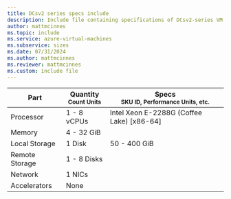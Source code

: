 ```yaml
---
title: DCsv2 series specs include
description: Include file containing specifications of DCsv2-series VM sizes.
author: mattmcinnes
ms.topic: include
ms.service: azure-virtual-machines
ms.subservice: sizes
ms.date: 07/31/2024
ms.author: mattmcinnes
ms.reviewer: mattmcinnes
ms.custom: include file
---
```

| Part | Quantity <br><sup>Count Units | Specs <br><sup>SKU ID, Performance Units, etc.  |
|---|---|---|
| Processor      | 1 - 8 vCPUs       | Intel Xeon E-2288G (Coffee Lake) [x86-64]                               |
| Memory         | 4 - 32 GiB          |                                  |
| Local Storage  | 1 Disk           | 50 - 400 GiB                            |
| Remote Storage | 1 - 8 Disks    |    |
| Network        | 1 NICs          |                           |
| Accelerators   | None              |                                   |
